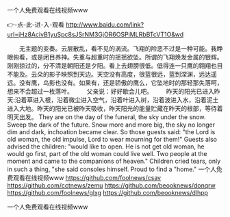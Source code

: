 
一个人免费观看在线视频www




👉-点-此-进-入-观看  http://www.baidu.com/link?url=jHz8AcivB1yuSpc8sJSrNM3GjOR6OSPiMLRbBTcVT1O&wd




　　无主题的变奏。云层散乱，看不见的涡流。飞翔的险恶不过是一种可能。我睁眼俯看，或是闭目养神。失重与超重时的摇摇欲坠。所谓的飞翔焕发金属的银辉。刚刚掠过的，分不清是朝阳还是夕阳。看上去翅膀很低。低得连一只鹰的翱翔也目不能及。云朵的影子映照到天边。天空没有高度，很蓝很远，蓝到深渊，远达遥远。没有鹰，鸟影也没有。如果有，还是骄傲的鹰么，它坠地时的那轻那失落呵，想来不会超过一枚落叶。
　　父亲说：好好歇会儿吧。
　　昨天的阳光已进入昨天:沿着草进入根，沿着微尘进入空气，沿着叶进入树，沿着波进入水，沿着泥土进入大地。昨天的阳光已被昨天吸收，昨天阳光的能量贮藏在昨天的根部，等待着明天出发。
They are on the day of the funeral, the sky under the snow.
Sweep the dark of the future.
Snow more and more big, the sky no longer dim and dark, inchoation became clear.
So those guests said: "the Lord is old woman, the old impulse, Lord to wear mourning for them!"
Guests also advised the children: "would like to open.
He is not get old woman, he would go first, part of the old woman could live well.
Two people at the moment and came to the companions of heaven."
Children cried tears, only in such a thing, "she said consoles himself.
Proud to find a "home."
一个人免费观看在线视频www https://github.com/foolnews/csav
https://github.com/cctnews/zemu
https://github.com/beooknews/donqrw
https://github.com/foolnews/glxg
https://github.com/beooknews/dlhpp





一个人免费观看在线视频www
